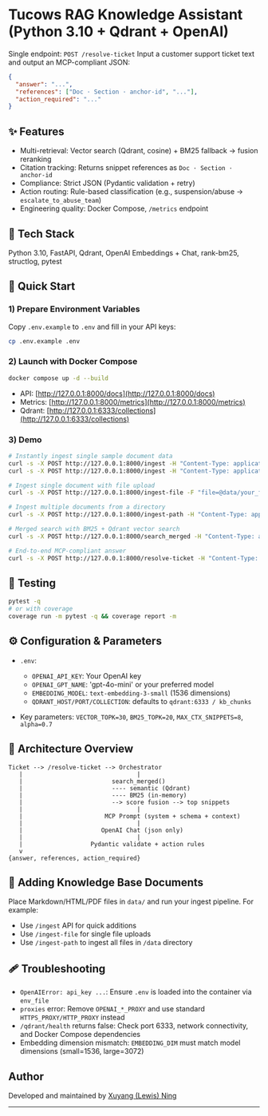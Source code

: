 # Tucows RAG Knowledge Assistant (Python 3.10 + Qdrant + OpenAI)

Single endpoint: `POST /resolve-ticket`
Input a customer support ticket text and output an MCP-compliant JSON:

```json
{
  "answer": "...",
  "references": ["Doc · Section · anchor-id", "..."],
  "action_required": "..."
}
```

## ✨ Features

* Multi-retrieval: Vector search (Qdrant, cosine) + BM25 fallback → fusion reranking
* Citation tracking: Returns snippet references as `Doc · Section · anchor-id`
* Compliance: Strict JSON (Pydantic validation + retry)
* Action routing: Rule-based classification (e.g., suspension/abuse → `escalate_to_abuse_team`)
* Engineering quality: Docker Compose, `/metrics` endpoint

## 🧱 Tech Stack

Python 3.10, FastAPI, Qdrant, OpenAI Embeddings + Chat, rank-bm25, structlog, pytest

## 🚀 Quick Start

### 1) Prepare Environment Variables

Copy `.env.example` to `.env` and fill in your API keys:

```bash
cp .env.example .env
```

### 2) Launch with Docker Compose

```bash
docker compose up -d --build
```

* API: [http://127.0.0.1:8000/docs](http://127.0.0.1:8000/docs)
* Metrics: [http://127.0.0.1:8000/metrics](http://127.0.0.1:8000/metrics)
* Qdrant: [http://127.0.0.1:6333/collections](http://127.0.0.1:6333/collections)

### 3) Demo

```bash
# Instantly ingest single sample document data
curl -s -X POST http://127.0.0.1:8000/ingest -H "Content-Type: application/json" -d '{"doc":"Policy: Domain Suspension Guidelines","section":"4.2","anchor_id":"para-17","text":"A domain may be suspended due to invalid WHOIS information. To reactivate, update WHOIS and provide proof of registrant identity.","product":"domains","lang":"en"}'
curl -s -X POST http://127.0.0.1:8000/ingest -H "Content-Type: application/json" -d '{"doc":"WHOIS Requirements","section":"2.1","anchor_id":"para-05","text":"Registrants must keep WHOIS contact details accurate. Verification emails must be completed within the specified window to avoid suspension.","product":"domains","lang":"en"}'

# Ingest single document with file upload
curl -s -X POST http://127.0.0.1:8000/ingest-file -F "file=@data/your_file" -F "product=domains" -F "lang=en" | jq

# Ingest multiple documents from a directory
curl -s -X POST http://127.0.0.1:8000/ingest-path -H "Content-Type: application/json" -d '{"path":"/app/data","product":"domains","lang":"en"}' | jq

# Merged search with BM25 + Qdrant vector search
curl -s -X POST http://127.0.0.1:8000/search_merged -H "Content-Type: application/json" -d '{"query":"reactivate a suspended domain due to invalid WHOIS","top_k":5,"product":"domains","lang":"en"}' | jq

# End-to-end MCP-compliant answer
curl -s -X POST http://127.0.0.1:8000/resolve-ticket -H "Content-Type: application/json" -d '{"ticket_text":"My domain was suspended and I didn’t get any notice. How can I reactivate it?","top_k":8}' | jq
```

## 🥪 Testing

```bash
pytest -q
# or with coverage
coverage run -m pytest -q && coverage report -m
```

## ⚙️ Configuration & Parameters

* `.env`:

  * `OPENAI_API_KEY`: Your OpenAI key
  * `OPENAI_GPT_NAME`: 'gpt-4o-mini' or your preferred model
  * `EMBEDDING_MODEL`: `text-embedding-3-small` (1536 dimensions)
  * `QDRANT_HOST/PORT/COLLECTION`: defaults to `qdrant:6333 / kb_chunks`
* Key parameters: `VECTOR_TOPK=30`, `BM25_TOPK=20`, `MAX_CTX_SNIPPETS=8`, `alpha=0.7`

## 🧩 Architecture Overview

```
Ticket --> /resolve-ticket --> Orchestrator
   |                                |
   |                         search_merged()
   |                         ---- semantic (Qdrant)
   |                         ---- BM25 (in-memory)
   |                         --> score fusion --> top snippets
   |                                |
   |                       MCP Prompt (system + schema + context)
   |                                |
   |                      OpenAI Chat (json only)
   |                                |
   |                   Pydantic validate + action rules
   v
{answer, references, action_required}
```

## 📙 Adding Knowledge Base Documents

Place Markdown/HTML/PDF files in `data/` and run your ingest pipeline. For example:

* Use `/ingest` API for quick additions
* Use `/ingest-file` for single file uploads
* Use `/ingest-path` to ingest all files in `/data` directory

## 🩹 Troubleshooting

* `OpenAIError: api_key ...`: Ensure `.env` is loaded into the container via `env_file`
* `proxies` error: Remove `OPENAI_*_PROXY` and use standard `HTTPS_PROXY/HTTP_PROXY` instead
* `/qdrant/health` returns false: Check port 6333, network connectivity, and Docker Compose dependencies
* Embedding dimension mismatch: `EMBEDDING_DIM` must match model dimensions (small=1536, large=3072)

## Author

Developed and maintained by [Xuyang (Lewis) Ning](https://github.com/lewisning)

---